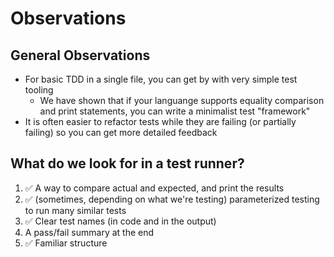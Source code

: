 # Observations

## General Observations

- For basic TDD in a single file, you can get by with very simple test tooling
  - We have shown that if your languange supports equality comparison and print
    statements, you can write a minimalist test "framework"
- It is often easier to refactor tests while they are failing (or partially
  failing) so you can get more detailed feedback

## What do we look for in a test runner?

1. ✅ A way to compare actual and expected, and print the results
2. ✅ (sometimes, depending on what we're testing) parameterized testing to run
   many similar tests
3. ✅ Clear test names (in code and in the output)
4. A pass/fail summary at the end
5. ✅ Familiar structure
